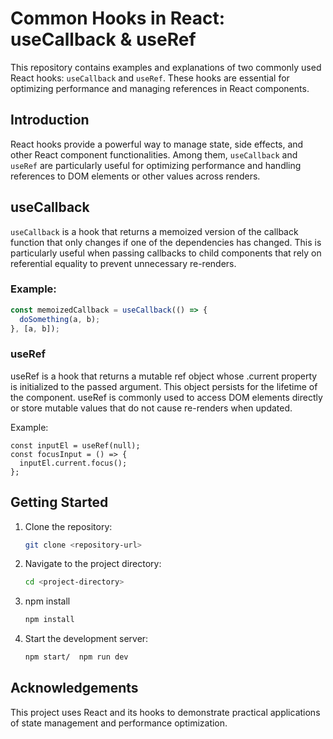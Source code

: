 # Common Hooks in React: useCallback & useRef

This repository contains examples and explanations of two commonly used React hooks: `useCallback` and `useRef`. These hooks are essential for optimizing performance and managing references in React components.


## Introduction

React hooks provide a powerful way to manage state, side effects, and other React component functionalities. Among them, `useCallback` and `useRef` are particularly useful for optimizing performance and handling references to DOM elements or other values across renders.

## useCallback

`useCallback` is a hook that returns a memoized version of the callback function that only changes if one of the dependencies has changed. This is particularly useful when passing callbacks to child components that rely on referential equality to prevent unnecessary re-renders.

### Example:

```javascript
const memoizedCallback = useCallback(() => {
  doSomething(a, b);
}, [a, b]);
```
### useRef
useRef is a hook that returns a mutable ref object whose .current property is initialized to the passed argument. This object persists for the lifetime of the component. useRef is commonly used to access DOM elements directly or store mutable values that do not cause re-renders when updated.

Example:
```
const inputEl = useRef(null);
const focusInput = () => {
  inputEl.current.focus();
};
```
## Getting Started 
1. Clone the repository:

   ```bash
   git clone <repository-url>

2. Navigate to the project directory:
     ```bash
    cd <project-directory>

3. npm install
     ```bash
    npm install

4. Start the development server:
     ```bash
    npm start/  npm run dev

## Acknowledgements
This project uses React and its hooks to demonstrate practical applications of state management and performance optimization.
